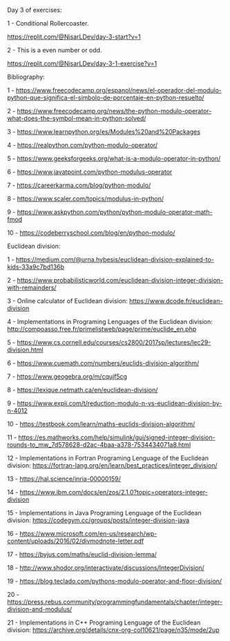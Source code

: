 Day 3 of exercises:

1 - Conditional Rollercoaster.

https://replit.com/@NisarLDev/day-3-start?v=1

2 - This is a even number or odd.

https://replit.com/@NisarLDev/day-3-1-exercise?v=1

Bibliography:

1 - https://www.freecodecamp.org/espanol/news/el-operador-del-modulo-python-que-significa-el-simbolo-de-porcentaje-en-python-resuelto/

2 - https://www.freecodecamp.org/news/the-python-modulo-operator-what-does-the-symbol-mean-in-python-solved/

3 - https://www.learnpython.org/es/Modules%20and%20Packages

4 - https://realpython.com/python-modulo-operator/

5 - https://www.geeksforgeeks.org/what-is-a-modulo-operator-in-python/

6 - https://www.javatpoint.com/python-modulus-operator

7 - https://careerkarma.com/blog/python-modulo/

8 - https://www.scaler.com/topics/modulus-in-python/

9 - https://www.askpython.com/python/python-modulo-operator-math-fmod

10 - https://codeberryschool.com/blog/en/python-modulo/

Euclidean division:

1 - https://medium.com/@urna.hybesis/euclidean-division-explained-to-kids-33a9c7bd136b

2 - https://www.probabilisticworld.com/euclidean-division-integer-division-with-remainders/

3 - Online calculator of Euclidean division: https://www.dcode.fr/euclidean-division

4 - Implementations in Programing Lenguages of the Euclidean division:   http://compoasso.free.fr/primelistweb/page/prime/euclide_en.php

5 - https://www.cs.cornell.edu/courses/cs2800/2017sp/lectures/lec29-division.html

6 - https://www.cuemath.com/numbers/euclids-division-algorithm/

7 - https://www.geogebra.org/m/cqujf5cg

8 - https://lexique.netmath.ca/en/euclidean-division/

9 - https://www.expii.com/t/reduction-modulo-n-vs-euclidean-division-by-n-4012

10 - https://testbook.com/learn/maths-euclids-division-algorithm/

11 - https://es.mathworks.com/help/simulink/gui/signed-integer-division-rounds-to_mw_7d578628-d2ac-4baa-a378-7534434071a8.html

12 - Implementations in Fortran Programing Lenguage of the Euclidean division: https://fortran-lang.org/en/learn/best_practices/integer_division/

13 - https://hal.science/inria-00000159/

14 - https://www.ibm.com/docs/en/zos/2.1.0?topic=operators-integer-division

15 - Implementations in Java Programing Lenguage of the Euclidean division: https://codegym.cc/groups/posts/integer-division-java

16 - https://www.microsoft.com/en-us/research/wp-content/uploads/2016/02/divmodnote-letter.pdf

17 - https://byjus.com/maths/euclid-division-lemma/

18 - http://www.shodor.org/interactivate/discussions/IntegerDivision/

19 - https://blog.teclado.com/pythons-modulo-operator-and-floor-division/

20 - https://press.rebus.community/programmingfundamentals/chapter/integer-division-and-modulus/

21 - Implementations in C++ Programing Lenguage of the Euclidean division: https://archive.org/details/cnx-org-col10621/page/n35/mode/2up
